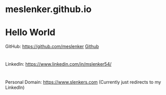 # meslenker.github.io

# Hello World

GitHub: https://github.com/meslenker 
<a href="https://github.com/meslenker">Github</a>
# 
LinkedIn: https://www.linkedin.com/in/mslenker54/
# 
Personal Domain: https://www.slenkers.com (Currently just redirects to my LinkedIn)

